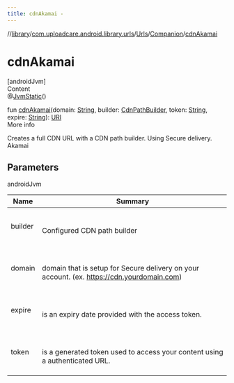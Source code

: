 ```yaml
---
title: cdnAkamai -
---
```

//[library](../../../index.md)/[com.uploadcare.android.library.urls](../../index.md)/[Urls](../index.md)/[Companion](index.md)/[cdnAkamai](cdn-akamai.md)



# cdnAkamai  
[androidJvm]  
Content  
@[JvmStatic](https://kotlinlang.org/api/latest/jvm/stdlib/kotlin.jvm/-jvm-static/index.html)()  
  
fun [cdnAkamai](cdn-akamai.md)(domain: [String](https://kotlinlang.org/api/latest/jvm/stdlib/kotlin/-string/index.html), builder: [CdnPathBuilder](../../-cdn-path-builder/index.md), token: [String](https://kotlinlang.org/api/latest/jvm/stdlib/kotlin/-string/index.html), expire: [String](https://kotlinlang.org/api/latest/jvm/stdlib/kotlin/-string/index.html)): [URI](https://developer.android.com/reference/kotlin/java/net/URI.html)  
More info  


Creates a full CDN URL with a CDN path builder. Using Secure delivery. Akamai



## Parameters  
  
androidJvm  
  
|  Name|  Summary| 
|---|---|
| <a name="com.uploadcare.android.library.urls/Urls.Companion/cdnAkamai/#kotlin.String#com.uploadcare.android.library.urls.CdnPathBuilder#kotlin.String#kotlin.String/PointingToDeclaration/"></a>builder| <a name="com.uploadcare.android.library.urls/Urls.Companion/cdnAkamai/#kotlin.String#com.uploadcare.android.library.urls.CdnPathBuilder#kotlin.String#kotlin.String/PointingToDeclaration/"></a><br><br>Configured CDN path builder<br><br>
| <a name="com.uploadcare.android.library.urls/Urls.Companion/cdnAkamai/#kotlin.String#com.uploadcare.android.library.urls.CdnPathBuilder#kotlin.String#kotlin.String/PointingToDeclaration/"></a>domain| <a name="com.uploadcare.android.library.urls/Urls.Companion/cdnAkamai/#kotlin.String#com.uploadcare.android.library.urls.CdnPathBuilder#kotlin.String#kotlin.String/PointingToDeclaration/"></a><br><br>domain that is setup for Secure delivery on your account. (ex. https://cdn.yourdomain.com)<br><br>
| <a name="com.uploadcare.android.library.urls/Urls.Companion/cdnAkamai/#kotlin.String#com.uploadcare.android.library.urls.CdnPathBuilder#kotlin.String#kotlin.String/PointingToDeclaration/"></a>expire| <a name="com.uploadcare.android.library.urls/Urls.Companion/cdnAkamai/#kotlin.String#com.uploadcare.android.library.urls.CdnPathBuilder#kotlin.String#kotlin.String/PointingToDeclaration/"></a><br><br>is an expiry date provided with the access token.<br><br>
| <a name="com.uploadcare.android.library.urls/Urls.Companion/cdnAkamai/#kotlin.String#com.uploadcare.android.library.urls.CdnPathBuilder#kotlin.String#kotlin.String/PointingToDeclaration/"></a>token| <a name="com.uploadcare.android.library.urls/Urls.Companion/cdnAkamai/#kotlin.String#com.uploadcare.android.library.urls.CdnPathBuilder#kotlin.String#kotlin.String/PointingToDeclaration/"></a><br><br>is a generated token used to access your content using a authenticated URL.<br><br>
  
  



